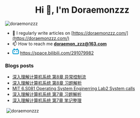 <!--

### Hi there 👋

**Doraemonzzz/Doraemonzzz** is a ✨ _special_ ✨ repository because its `README.md` (this file) appears on your GitHub profile.

Here are some ideas to get you started:

- 🔭 I’m currently working on ...
- 🌱 I’m currently learning ...
- 👯 I’m looking to collaborate on ...
- 🤔 I’m looking for help with ...
- 💬 Ask me about ...
- 📫 How to reach me: ...
- 😄 Pronouns: ...
- ⚡ Fun fact: ...
-->



<h1 align="center">Hi 👋, I'm Doraemonzzz</h1>
<p align="left"> <img src="https://komarev.com/ghpvc/?username=doraemonzzz&label=Profile%20views&color=0e75b6&style=flat" alt="doraemonzzz" /> </p>

- 📝 I regularly write articles on [https://doraemonzzz.com/](https://doraemonzzz.com/)
- 📫 How to reach me **doraemon_zzz@163.com**
- ![](./bilibili.png) https://space.bilibili.com/291079982

### Blogs posts
<!-- BLOG-POST-LIST:START -->
- [深入理解计算机系统 第8章 异常控制流](http://www.doraemonzzz.com/2021/08/15/2021-8-15-%E6%B7%B1%E5%85%A5%E7%90%86%E8%A7%A3%E8%AE%A1%E7%AE%97%E6%9C%BA%E7%B3%BB%E7%BB%9F-%E7%AC%AC8%E7%AB%A0-%E5%BC%82%E5%B8%B8%E6%8E%A7%E5%88%B6%E6%B5%81/)
- [深入理解计算机系统 第8章 习题解析](http://www.doraemonzzz.com/2021/08/15/2021-8-15-%E6%B7%B1%E5%85%A5%E7%90%86%E8%A7%A3%E8%AE%A1%E7%AE%97%E6%9C%BA%E7%B3%BB%E7%BB%9F-%E7%AC%AC8%E7%AB%A0-%E4%B9%A0%E9%A2%98%E8%A7%A3%E6%9E%90/)
- [MIT 6.S081 Operating System Enginerring Lab2 System calls](http://www.doraemonzzz.com/2021/08/01/2021-8-1-MIT-6.S081-Operating-System-Enginerring-Lab2-System-calls/)
- [深入理解计算机系统 第7章 习题解析](http://www.doraemonzzz.com/2021/08/01/2021-8-01-%E6%B7%B1%E5%85%A5%E7%90%86%E8%A7%A3%E8%AE%A1%E7%AE%97%E6%9C%BA%E7%B3%BB%E7%BB%9F-%E7%AC%AC7%E7%AB%A0-%E4%B9%A0%E9%A2%98%E8%A7%A3%E6%9E%90/)
- [深入理解计算机系统 第7章 笔记整理](http://www.doraemonzzz.com/2021/08/01/2021-8-1-%E6%B7%B1%E5%85%A5%E7%90%86%E8%A7%A3%E8%AE%A1%E7%AE%97%E6%9C%BA%E7%B3%BB%E7%BB%9F-%E7%AC%AC7%E7%AB%A0-%E7%AC%94%E8%AE%B0%E6%95%B4%E7%90%86/)
<!-- BLOG-POST-LIST:END -->

<p>&nbsp;<img align="center" src="https://github-readme-stats.vercel.app/api?username=doraemonzzz&show_icons=true&locale=en" alt="doraemonzzz" /></p>